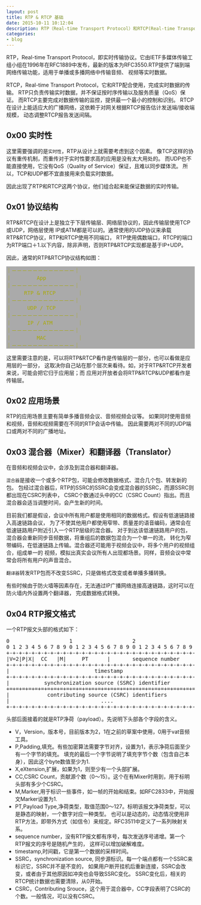 ```yaml
---
layout: post
title: RTP & RTCP 基础
date: 2015-10-11 10:12:04
description: RTP（Real-time Transport Protocol）和RTCP(Real-time Transport Control Protocol)是在RFC3550中定义的一对网络传输协议协议，两者相互配合完成数据传输。
categories:
- blog
---
```


RTP，Real-time Transport Protocol，即实时传输协议。它由IETF多媒体传输工组小组在1996年在RFC1889中发布，最新的版本为RFC3550.RTP提供了端到端网络传输功能，适用于单播或多播网络中传输音频、
视频等实时数据。

RTCP，Real-time Transport Protocol，它和RTP配合使用，完成实时数据的传输。
RTP只负责传输实时数据，并不保证按时序传输以及服务质量（QoS）保证。
而RTCP主要完成对数据传输的监控，提供最一个最小的控制和识别。
RTCP在设计上能适应大的广播网络，这依赖于对网关根据RTCP报告估计发送端/接收端规模，
动态调整RTCP报告发送间隔。

## 0x00 实时性
这里需要强调的是`实时性`，RTP从设计上就需要考虑到这个因素。
像TCP这样的协议有重传机制，而重传对于实时性要求高的应用是没有太大用处的。
而UDP也不能直接使用，它没有QoS（Quality of Service）保证，且难以同步媒体流。
所以，TCP和UDP都不宜直接用来负载实时数据。

因此出现了RTP和RTCP这两个协议，他们组合起来能保证数据的实时传输。

## 0x01 协议结构
RTP&RTCP在设计上是独立于下层传输层、网络层协议的，因此传输层使用TCP或UDP，网络层使用
IP或ATM都是可以的。通常使用的UDP协议来承载RTP&RTCP协议，RTP和RTCP使用不同端口，
RTP使用偶数端口，RTCP的端口为RTP端口＋1.以下内容，除非声明，否则RTP&RTCP实现都是基于IP+UDP。

因此，通常的RTP&RTCP协议结构如图：

<pre style="background:#aaa;color:#aa0;">
｜－－－－－－－－－－－－｜
｜        App          ｜
｜－－－－－－－－－－－－｜
｜    RTP & RTCP       ｜
｜－－－－－－－－－－－－｜
｜     UDP / TCP       ｜
｜－－－－－－－－－－－－｜
｜     IP / ATM        ｜
｜－－－－－－－－－－－－｜
｜        MAC          ｜
｜－－－－－－－－－－－－｜
</pre>

这里需要注意的是，可以将RTP&RTCP看作是传输层的一部分，也可以看做是应用层的一部分，
这取决你自己站在那个层次来看待。如，对于RTP&RTCP开发者来说，可能会把它归于应用层；而
应用对开放者会将RTP&RTCP&UDP都看作是传输层。

## 0x02 应用场景
RTP的应用场景主要有简单多播音频会议、音频视频会议等。
如果同时使用音频和视频，音频和视频需要在不同的RTP会话中传输。
因此需要两对不同的UDP端口或两对不同的广播地址。


## 0x03 混合器（Mixer）和翻译器（Translator）
在音频和视频会议中，会涉及到混合器和翻译器。

`混合器`是接收一个或多个RTP包，可能会修改数据格式、混合几个包、转发新的包。
包经过混合器后，RTP的SSRC的SSRC会变成混合器的SSRC，而源SSRC则都出现在CSRC列表中，
CSRC个数通过头中的CC（CSRC Count）指出。而且混合器会适当调整时间，会产生新的时间。

目前我们都是假设，会议中所有用户都是使用相同的数据格式。假设有低速链路接入高速链路会议，
为了不使其他用户都使用窄带、质量差的语音编码，通常会在低速链路用户附近引入一个RTP层级的混合器。
对于到达该低速链路用户的包，混合器会重新同步音频数据，将重组后的数据包混合为一个单一的流，
转化为窄带编码，在低速链路上传输。混合器还可能用于视频会议中，将多个用户的视频组合，组成单一的
视频，模拟出真实会议所有人出现都场景。同样，音频会议中常常会将所有用户的声音混合。

`翻译器`转发RTP包而不改变SSRC，只是做格式改变或者单播多播转换。

有些时候由于防火墙等因素存在，无法通过IP广播网络连接高速链路，这时可以在防火墙内外设置两个翻译器，
完成数据格式转换。

## 0x04 RTP报文格式
一个RTP报文头部的格式如下：

<pre>
0                   1                   2                   3
0 1 2 3 4 5 6 7 8 9 0 1 2 3 4 5 6 7 8 9 0 1 2 3 4 5 6 7 8 9 0 1
+-+-+-+-+-+-+-+-+-+-+-+-+-+-+-+-+-+-+-+-+-+-+-+-+-+-+-+-+-+-+-+-+
|V=2|P|X|  CC   |M|     PT      |       sequence number         |
+-+-+-+-+-+-+-+-+-+-+-+-+-+-+-+-+-+-+-+-+-+-+-+-+-+-+-+-+-+-+-+-+
|                           timestamp                           |
+-+-+-+-+-+-+-+-+-+-+-+-+-+-+-+-+-+-+-+-+-+-+-+-+-+-+-+-+-+-+-+-+
|           synchronization source (SSRC) identifier            |
+=+=+=+=+=+=+=+=+=+=+=+=+=+=+=+=+=+=+=+=+=+=+=+=+=+=+=+=+=+=+=+=+
|            contributing source (CSRC) identifiers             |
|                             ....                              |
+-+-+-+-+-+-+-+-+-+-+-+-+-+-+-+-+-+-+-+-+-+-+-+-+-+-+-+-+-+-+-+-+
</pre>

头部后面接着的就是RTP净荷（payload）。先说明下头部各个字段的含义。

* V，Version，版本号，目前版本为2，1在之前的草案中使用，0用于vat音频工具。
* P,Padding,填充。有些加密算法需要字节对齐，设置为1，表示净荷后面至少有一个字节的填充。
填充的最后一个字节说明了填充字节个数（包含自己本身），因此这个byte数值至少为1.
* X,eXtension,扩展，如果为1，则至少有一个头部扩展。
* CC,CSRC Count，贡献源个数（0～15）。这个在有Mixer时用到，用于标明头部有多少个CSRC。
* M,Marker,用于标识一些事件，如一帧的开始和结束。如RFC2833中，开始报文Marker设置为1.
* PT,Payload Type,净荷类型，取值范围0～127。标明该报文净荷类型，可以是静态的映射，一个数字对应一种类型。
也可以是动态的，动态情况使用非RTP方法，即带外方式（如信令）来规定。RFC3511中定义了一系列映射关系。
* sequence number，没有RTP报文都有序号，每次发送序号递增。第一个RTP报文的序号是随机产生的，
这样可以增加破解难度。
* timestamp,时间戳，它是第一个数据的采样时间。
* SSRC，synchronization source, 同步源标识。每一个端点都有一个SSRC来标识它，SSRC并不是不变的，
如果用户断开挂机后重新连接，SSRC会改变，或者由于其他原因如冲突也会导致SSRC变化。
SSRC变化后，相关的RTCP统计数据也需要清除，从0开始。
* CSRC，Contributing Srouce，这个用于混合器中，CC字段表明了CSRC的个数。一般情况，可以没有CSRC。
